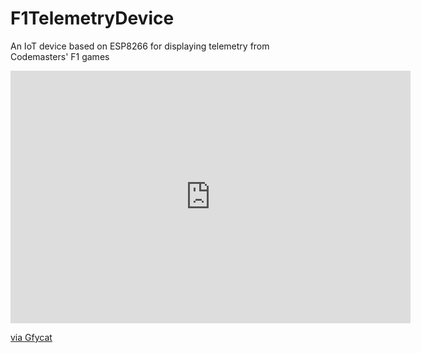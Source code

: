 # F1TelemetryDevice
An IoT device based on ESP8266 for displaying telemetry from Codemasters' F1 games

<iframe src='https://gfycat.com/ifr/PlainPaleBullmastiff' frameborder='0' scrolling='no' allowfullscreen width='640' height='404'></iframe><p> <a href="https://gfycat.com/plainpalebullmastiff">via Gfycat</a></p>
